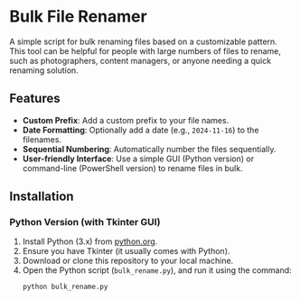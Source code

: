 # Bulk File Renamer

A simple script for bulk renaming files based on a customizable pattern. This tool can be helpful for people with large numbers of files to rename, such as photographers, content managers, or anyone needing a quick renaming solution.

## Features

- **Custom Prefix**: Add a custom prefix to your file names.
- **Date Formatting**: Optionally add a date (e.g., `2024-11-16`) to the filenames.
- **Sequential Numbering**: Automatically number the files sequentially.
- **User-friendly Interface**: Use a simple GUI (Python version) or command-line (PowerShell version) to rename files in bulk.

## Installation

### Python Version (with Tkinter GUI)

1. Install Python (3.x) from [python.org](https://www.python.org/downloads/).
2. Ensure you have Tkinter (it usually comes with Python).
3. Download or clone this repository to your local machine.
4. Open the Python script (`bulk_rename.py`), and run it using the command:
   ```bash
   python bulk_rename.py
